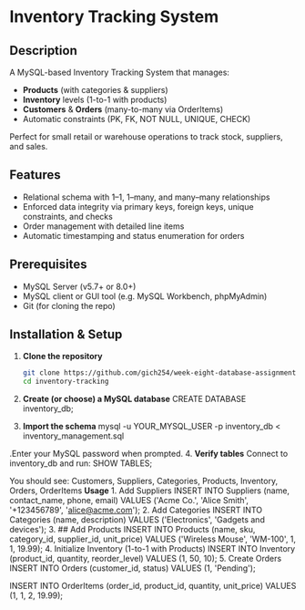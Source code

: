 # Inventory Tracking System

## Description
A MySQL-based Inventory Tracking System that manages:
- **Products** (with categories & suppliers)  
- **Inventory** levels (1-to-1 with products)  
- **Customers** & **Orders** (many-to-many via OrderItems)  
- Automatic constraints (PK, FK, NOT NULL, UNIQUE, CHECK)

Perfect for small retail or warehouse operations to track stock, suppliers, and sales.

## Features
- Relational schema with 1–1, 1–many, and many–many relationships  
- Enforced data integrity via primary keys, foreign keys, unique constraints, and checks  
- Order management with detailed line items  
- Automatic timestamping and status enumeration for orders  

## Prerequisites
- MySQL Server (v5.7+ or 8.0+)  
- MySQL client or GUI tool (e.g. MySQL Workbench, phpMyAdmin)  
- Git (for cloning the repo)

## Installation & Setup

1. **Clone the repository**  
   ```bash
   git clone https://github.com/gich254/week-eight-database-assignment.git
   cd inventory-tracking

2. **Create (or choose) a MySQL database**
CREATE DATABASE inventory_db;

3.  **Import the schema**
mysql -u YOUR_MYSQL_USER -p inventory_db < inventory_management.sql

.Enter your MySQL password when prompted.
4. **Verify tables**
Connect to inventory_db and run:
SHOW TABLES;

You should see:
Customers, Suppliers, Categories, Products, Inventory, Orders, OrderItems
      **Usage**
     1. Add Suppliers
    INSERT INTO Suppliers (name, contact_name, phone, email)
VALUES ('Acme Co.', 'Alice Smith', '+123456789', 'alice@acme.com');
     2.  Add Categories
INSERT INTO Categories (name, description)
VALUES ('Electronics', 'Gadgets and devices');
     3. ## Add Products
    INSERT INTO Products (name, sku, category_id, supplier_id, unit_price)
VALUES ('Wireless Mouse', 'WM-100', 1, 1, 19.99);
     4. Initialize Inventory (1-to-1 with Products)
INSERT INTO Inventory (product_id, quantity, reorder_level)
VALUES (1, 50, 10);
     5. Create Orders
INSERT INTO Orders (customer_id, status)
VALUES (1, 'Pending');

INSERT INTO OrderItems (order_id, product_id, quantity, unit_price)
VALUES (1, 1, 2, 19.99);

     



